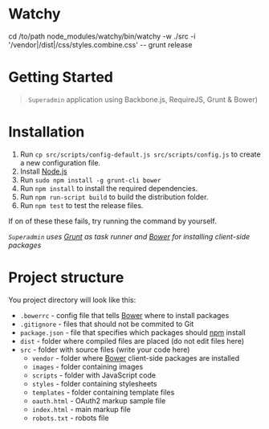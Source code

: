 # Watchy
cd /to/path
node_modules/watchy/bin/watchy -w ./src -i '/vendor|/dist|/css/styles.combine.css' -- grunt release

# Getting Started
> `Superadmin` application using Backbone.js, RequireJS, Grunt & Bower)

# Installation

1. Run ```cp src/scripts/config-default.js src/scripts/config.js``` to create a new configuration file.
2. Install [Node.js](http://nodejs.org/)
3. Run ```sudo npm install -g grunt-cli bower```
4. Run ```npm install``` to install the required dependencies.
5. Run ```npm run-script build``` to build the distribution folder.
6. Run ```npm test``` to test the release files.

If on of these these fails, try running the command by yourself.

*`Superadmin` uses [Grunt][Grunt] as task runner and [Bower][Bower] for installing client-side packages*

# Project structure

You project directory will look like this:

- `.bowerrc`       - config file that tells [Bower][Bower] where to install packages
- `.gitignore`     - files that should not be commited to Git
- `package.json`   - file that specifies which packages should [npm][npm] install
- `dist`           - folder where compiled files are placed (do not edit files here)
- `src`            - folder with source files (write your code here)
	- `vendor` 	     - folder where [Bower][Bower] client-side packages are installed
	- `images`       - folder containing images
	- `scripts`    	 - folder with JavaScript code
	- `styles`       - folder containing stylesheets
	- `templates`    - folder containing template files
	- `oauth.html`   - OAuth2 markup sample file
	- `index.html`   - main markup file
	- `robots.txt`   - robots file

[Grunt]: http://gruntjs.com/
[Bower]: http://bower.io/
[npm]: https://www.npmjs.org/